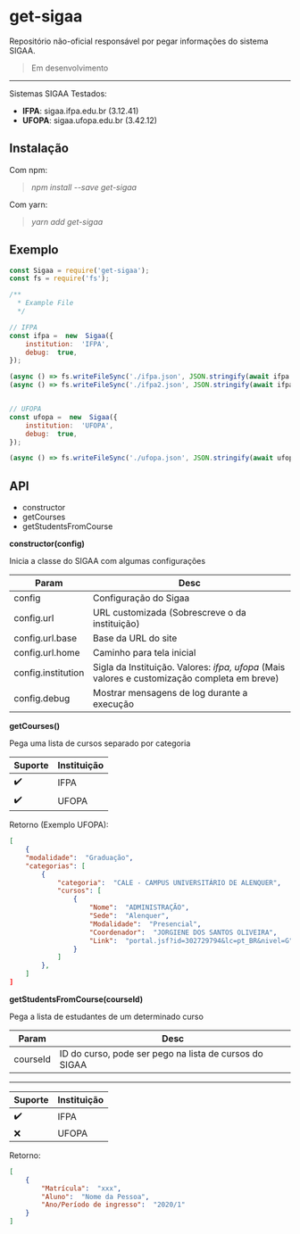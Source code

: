 
# get-sigaa

Repositório não-oficial responsável por pegar informações do sistema SIGAA.

> Em desenvolvimento

---

Sistemas SIGAA Testados:

- **IFPA**: sigaa.ifpa.edu.br (3.12.41)
- **UFOPA**: sigaa.ufopa.edu.br (3.42.12)
  
## Instalação

Com npm: 

> *npm install --save get-sigaa*

Com yarn:
> *yarn add get-sigaa*

## Exemplo

```javascript
const Sigaa = require('get-sigaa');
const fs = require('fs');

/**
  * Example File
  */

// IFPA
const ifpa =  new  Sigaa({
	institution:  'IFPA',
	debug:  true,
});

(async () => fs.writeFileSync('./ifpa.json', JSON.stringify(await ifpa.getStudentsFromCourse(204))))();
(async () => fs.writeFileSync('./ifpa2.json', JSON.stringify(await ifpa.getCourses())))();


// UFOPA
const ufopa =  new  Sigaa({
	institution:  'UFOPA',
	debug:  true,
});

(async () => fs.writeFileSync('./ufopa.json', JSON.stringify(await ufopa.getCourses())))();
```

## API

* constructor
* getCourses
* getStudentsFromCourse

**constructor(config)**

Inicia a classe do SIGAA com algumas configurações

| Param | Desc |
|--|--|
| config | Configuração do Sigaa |
| config.url | URL customizada (Sobrescreve o da instituição) |
| config.url.base| Base da URL do site |
| config.url.home | Caminho para tela inicial |
| config.institution | Sigla da Instituição. Valores: *ifpa, ufopa* (Mais valores e customização completa em breve)
| config.debug | Mostrar mensagens de log durante a execução|

**getCourses()**

Pega uma lista de cursos separado por categoria

| Suporte | Instituição |
|--|--|
| ✔️ | IFPA |
| ✔️ | UFOPA|

Retorno (Exemplo UFOPA):

```json
[
	{
	"modalidade":  "Graduação",
	"categorias": [
		{
			"categoria":  "CALE - CAMPUS UNIVERSITÁRIO DE ALENQUER",
			"cursos": [
				{
					"Nome":  "ADMINISTRAÇÃO",
					"Sede":  "Alenquer",
					"Modalidade":  "Presencial",
					"Coordenador":  "JORGIENE DOS SANTOS OLIVEIRA",
					"Link":  "portal.jsf?id=302729794&lc=pt_BR&nivel=G"
				}
			]
		},
	]
]
```

**getStudentsFromCourse(courseId)**

Pega a lista de estudantes de um determinado curso

| Param | Desc |
|--|--|
| courseId | ID do curso, pode ser pego na lista de cursos do SIGAA |

---

| Suporte | Instituição |
|--|--|
| ✔️ | IFPA |
| ❌ | UFOPA|

Retorno:

```json
[
	{
		"Matrícula":  "xxx",
		"Aluno":  "Nome da Pessoa",
		"Ano/Período de ingresso":  "2020/1"
	}
]
```
